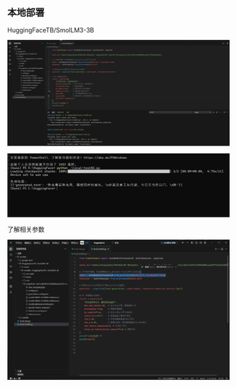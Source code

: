 ## 本地部署

HuggingFaceTB/SmolLM3-3B

![1760621825755](image/Note/1760621825755.png)

![1760621836008](image/Note/1760621836008.png)

了解相关参数

![1760697403297](image/Note/1760697403297.png)
